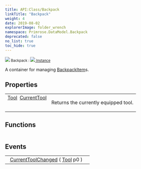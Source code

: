 ```yaml
---
title: API:Class/Backpack
linkTitle: "Backpack"
weight: 4
date: 2019-08-02
explorerImage: folder_wrench
namespace: Primrose.DataModel.Backpack
deprecated: false
no_list: true
toc_hide: true
---
```

<small class="inheritance">
<span class="" href="/docs/api-reference/Class/Backpack"><img src="/icons/silk/folder_wrench.png"/>&nbsp;Backpack</span>&nbsp;:&nbsp;<a class="" href="/docs/api-reference/Class/Instance"><img src="/icons/silk/default.png"/>&nbsp;Instance</a></small>
<p class="summary">

A container for managing <a href="/docs/api-reference/Class/BackpackItem/" >BackpackItem</a>s.

</p>
 
## Properties
 
<table class="studiohide">
<tbody>
<tr class="function-row ">
<td style="vertical-align:top;white-space:normal;">
<div>
<a class="type" href="/docs/api-reference/Class/Tool">Tool</a><span class="method-body" style="text-indent: -2em; padding-left: 0.5em"><a class="name" href="CurrentTool">CurrentTool</a></span></td>
<td style="vertical-align:top;white-space:normal;">
<p>
Returns the currently equipped tool.
</p></td>
</tr>

</tbody>
</table>
 
## Functions
 
<table class="studiohide">
<tbody>
</tbody>
</table>
 
## Events
 
<table class="studiohide">
<tbody>
<tr class="function-row ">
<td style="vertical-align:top;white-space:normal;">
<span class="event-body" style="text-indent: -2em; padding-left: 0.5em"><a class="event-name " href="CurrentToolChanged">CurrentToolChanged</a></span><span style="display: inline-block">&nbsp;( <span class="param" style="white-space: nowrap"><a class="type" href="/docs/api-reference/Class/Tool">Tool</a> p0</span> )</span></span></td>
<td style="vertical-align:top;white-space:normal;">
</td>
</tr>

</tbody>
</table>
<b>
</b>
<div class="inheritors">
<ul class="root">
</ul>
</div>
